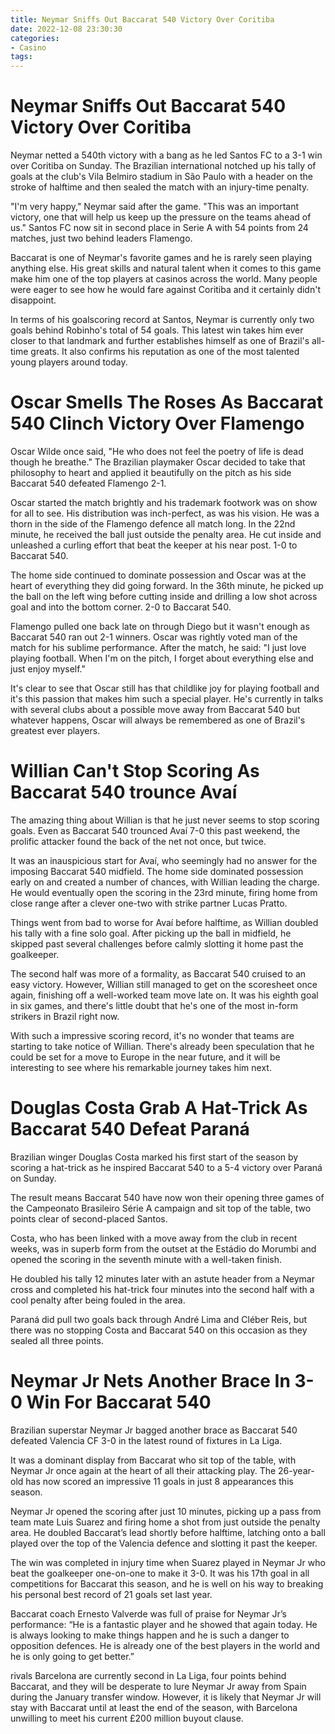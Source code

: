 ```yaml
---
title: Neymar Sniffs Out Baccarat 540 Victory Over Coritiba
date: 2022-12-08 23:30:30
categories:
- Casino
tags:
---
```



#  Neymar Sniffs Out Baccarat 540 Victory Over Coritiba

Neymar netted a 540th victory with a bang as he led Santos FC to a 3-1 win over Coritiba on Sunday. The Brazilian international notched up his tally of goals at the club's Vila Belmiro stadium in São Paulo with a header on the stroke of halftime and then sealed the match with an injury-time penalty.

"I'm very happy," Neymar said after the game. "This was an important victory, one that will help us keep up the pressure on the teams ahead of us." Santos FC now sit in second place in Serie A with 54 points from 24 matches, just two behind leaders Flamengo.

Baccarat is one of Neymar's favorite games and he is rarely seen playing anything else. His great skills and natural talent when it comes to this game make him one of the top players at casinos across the world. Many people were eager to see how he would fare against Coritiba and it certainly didn't disappoint.

In terms of his goalscoring record at Santos, Neymar is currently only two goals behind Robinho's total of 54 goals. This latest win takes him ever closer to that landmark and further establishes himself as one of Brazil's all-time greats. It also confirms his reputation as one of the most talented young players around today.

#  Oscar Smells The Roses As Baccarat 540 Clinch Victory Over Flamengo

Oscar Wilde once said, "He who does not feel the poetry of life is dead though he breathe." The Brazilian playmaker Oscar decided to take that philosophy to heart and applied it beautifully on the pitch as his side Baccarat 540 defeated Flamengo 2-1.

Oscar started the match brightly and his trademark footwork was on show for all to see. His distribution was inch-perfect, as was his vision. He was a thorn in the side of the Flamengo defence all match long. In the 22nd minute, he received the ball just outside the penalty area. He cut inside and unleashed a curling effort that beat the keeper at his near post. 1-0 to Baccarat 540.

The home side continued to dominate possession and Oscar was at the heart of everything they did going forward. In the 36th minute, he picked up the ball on the left wing before cutting inside and drilling a low shot across goal and into the bottom corner. 2-0 to Baccarat 540.

Flamengo pulled one back late on through Diego but it wasn't enough as Baccarat 540 ran out 2-1 winners. Oscar was rightly voted man of the match for his sublime performance. After the match, he said: "I just love playing football. When I'm on the pitch, I forget about everything else and just enjoy myself."

It's clear to see that Oscar still has that childlike joy for playing football and it's this passion that makes him such a special player. He's currently in talks with several clubs about a possible move away from Baccarat 540 but whatever happens, Oscar will always be remembered as one of Brazil's greatest ever players.

#  Willian Can't Stop Scoring As Baccarat 540 trounce Avaí

The amazing thing about Willian is that he just never seems to stop scoring goals. Even as Baccarat 540 trounced Avaí 7-0 this past weekend, the prolific attacker found the back of the net not once, but twice.

It was an inauspicious start for Avaí, who seemingly had no answer for the imposing Baccarat 540 midfield. The home side dominated possession early on and created a number of chances, with Willian leading the charge. He would eventually open the scoring in the 23rd minute, firing home from close range after a clever one-two with strike partner Lucas Pratto.

Things went from bad to worse for Avaí before halftime, as Willian doubled his tally with a fine solo goal. After picking up the ball in midfield, he skipped past several challenges before calmly slotting it home past the goalkeeper.

The second half was more of a formality, as Baccarat 540 cruised to an easy victory. However, Willian still managed to get on the scoresheet once again, finishing off a well-worked team move late on. It was his eighth goal in six games, and there's little doubt that he's one of the most in-form strikers in Brazil right now.

With such a impressive scoring record, it's no wonder that teams are starting to take notice of Willian. There's already been speculation that he could be set for a move to Europe in the near future, and it will be interesting to see where his remarkable journey takes him next.

#  Douglas Costa Grab A Hat-Trick As Baccarat 540 Defeat Paraná

Brazilian winger Douglas Costa marked his first start of the season by scoring a hat-trick as he inspired Baccarat 540 to a 5-4 victory over Paraná on Sunday.

The result means Baccarat 540 have now won their opening three games of the Campeonato Brasileiro Série A campaign and sit top of the table, two points clear of second-placed Santos.

Costa, who has been linked with a move away from the club in recent weeks, was in superb form from the outset at the Estádio do Morumbi and opened the scoring in the seventh minute with a well-taken finish.

He doubled his tally 12 minutes later with an astute header from a Neymar cross and completed his hat-trick four minutes into the second half with a cool penalty after being fouled in the area.

Paraná did pull two goals back through André Lima and Cléber Reis, but there was no stopping Costa and Baccarat 540 on this occasion as they sealed all three points.

#  Neymar Jr Nets Another Brace In 3-0 Win For Baccarat 540

Brazilian superstar Neymar Jr bagged another brace as Baccarat 540 defeated Valencia CF 3-0 in the latest round of fixtures in La Liga.

It was a dominant display from Baccarat who sit top of the table, with Neymar Jr once again at the heart of all their attacking play. The 26-year-old has now scored an impressive 11 goals in just 8 appearances this season.

Neymar Jr opened the scoring after just 10 minutes, picking up a pass from team mate Luis Suarez and firing home a shot from just outside the penalty area. He doubled Baccarat’s lead shortly before halftime, latching onto a ball played over the top of the Valencia defence and slotting it past the keeper.

The win was completed in injury time when Suarez played in Neymar Jr who beat the goalkeeper one-on-one to make it 3-0. It was his 17th goal in all competitions for Baccarat this season, and he is well on his way to breaking his personal best record of 21 goals set last year.

Baccarat coach Ernesto Valverde was full of praise for Neymar Jr’s performance: “He is a fantastic player and he showed that again today. He is always looking to make things happen and he is such a danger to opposition defences. He is already one of the best players in the world and he is only going to get better.”

rivals Barcelona are currently second in La Liga, four points behind Baccarat, and they will be desperate to lure Neymar Jr away from Spain during the January transfer window. However, it is likely that Neymar Jr will stay with Baccarat until at least the end of the season, with Barcelona unwilling to meet his current £200 million buyout clause.